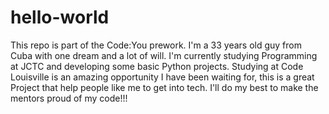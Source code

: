 # hello-world
This repo is part of the Code:You prework.
I'm a 33 years old guy from Cuba with one dream and a lot of will. 
I'm currently studying Programming at JCTC and developing some basic Python projects.
Studying at Code Louisville is an amazing opportunity I have been waiting for, this is 
a great Project that help people like me to get into tech. 
I'll do my best to make the mentors proud of my code!!!

